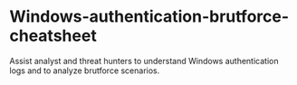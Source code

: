 # Windows-authentication-brutforce-cheatsheet
 Assist analyst and threat hunters to understand Windows authentication logs and to analyze brutforce scenarios.
